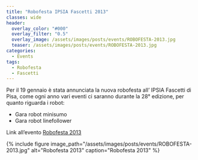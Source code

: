 ```yaml
---
title: "Robofesta IPSIA Fascetti 2013"
classes: wide
header:
  overlay_color: "#000"
  overlay_filter: "0.5"
  overlay_image: /assets/images/posts/events/ROBOFESTA-2013.jpg
  teaser: /assets/images/posts/events/ROBOFESTA-2013.jpg
categories:
  - Events
tags:
  - Robofesta
  - Fascetti
---
```


Per il 19 gennaio è stata annunciata la nuova robofesta all’ IPSIA Fascetti di Pisa, come ogni anno vari eventi ci saranno durante la 28° edizione, per quanto riguarda i robot:

* Gara robot minisumo
* Gara robot linefollower

Link all’evento [Robofesta 2013](https://sites.google.com/site/superfascetti/robofesta)

{% include figure image_path="/assets/images/posts/events/ROBOFESTA-2013.jpg" alt="Robofesta 2013" caption="Robofesta 2013" %}

